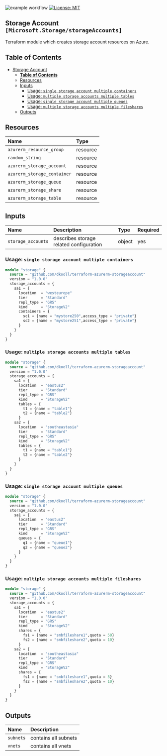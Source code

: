 ![example workflow](https://github.com/dkooll/terraform-azurerm-vnet/actions/workflows/validate.yml/badge.svg)
[![License: MIT](https://img.shields.io/badge/License-MIT-yellow.svg)](https://opensource.org/licenses/MIT)

## Storage Account `[Microsoft.Storage/storageAccounts]`

Terraform module which creates storage account resources on Azure.

## Table of Contents

- [Storage Account](#storage-account)
  - [**Table of Contents**](#table-of-contents)
  - [Resources](#resources)
  - [Inputs](#inputs)
    - [Usage: `single storage account multiple containers`](#inputs-usage-single-storage-account-multiple-containers)
    - [Usage: `multiple storage accounts multiple tables`](#inputs-usage-multiple-storage-accounts-multiple-tables)
    - [Usage: `single storage account multiple queues`](#inputs-usage-single-storage-account-multiple-queues)
    - [Usage: `multiple storage accounts multiple fileshares`](#inputs-usage-multiple-storage-accounts-multiple-fileshares)
  - [Outputs](#outputs)

## Resources

| Name | Type |
| :-- | :-- |
| `azurerm_resource_group` | resource |
| `random_string` | resource |
| `azurerm_storage_account` | resource |
| `azurerm_storage_container` | resource |
| `azurerm_storage_queue` | resource |
| `azurerm_storage_share` | resource |
| `azurerm_storage_table` | resource |

## Inputs

| Name | Description | Type | Required |
| :-- | :-- | :-- | :-- |
| `storage_accounts` | describes storage related configuration | object | yes |

### Usage: `single storage account multiple containers`

```terraform
module "storage" {
  source = "github.com/dkooll/terraform-azurerm-storageaccount"
  version = "1.0.0"
  storage_accounts = {
    sa1 = {
      location  = "westeurope"
      tier      = "Standard"
      repl_type = "GRS"
      kind      = "StorageV2"
      containers = {
        sc1 = {name = "mystore250",access_type = "private"}
        sc2 = {name = "mystore251",access_type = "private"}
      }
    }
  }
}
```

### Usage: `multiple storage accounts multiple tables`

```terraform
module "storage" {
  source = "github.com/dkooll/terraform-azurerm-storageaccount"
  version = "1.0.0"
  storage_accounts = {
    sa1 = {
      location  = "eastus2"
      tier      = "Standard"
      repl_type = "GRS"
      kind      = "StorageV2"
      tables = {
        t1 = {name = "table1"}
        t2 = {name = "table2"}
      }
    sa2 = {
      location  = "southeastasia"
      tier      = "Standard"
      repl_type = "GRS"
      kind      = "StorageV2"
      tables = {
        t1 = {name = "table1"}
        t2 = {name = "table2"}
      }
    }
  }
}
```

### Usage: `single storage account multiple queues`

```terraform
module "storage" {
  source = "github.com/dkooll/terraform-azurerm-storageaccount"
  version = "1.0.0"
  storage_accounts = {
    sa1 = {
      location  = "eastus2"
      tier      = "Standard"
      repl_type = "GRS"
      kind      = "StorageV2"
      queues = {
        q1 = {name = "queue1"}
        q2 = {name = "queue2"}
      }
    }
  }
}
```

### Usage: `multiple storage accounts multiple fileshares`

```terraform
module "storage" {
  source = "github.com/dkooll/terraform-azurerm-storageaccount"
  version = "1.0.0"
  storage_accounts = {
    sa1 = {
      location  = "eastus2"
      tier      = "Standard"
      repl_type = "GRS"
      kind      = "StorageV2"
      shares = {
        fs1 = {name = "smbfileshare1",quota = 50}
        fs2 = {name = "smbfileshare2",quota = 10}
      }
    sa2 = {
      location  = "southeastasia"
      tier      = "Standard"
      repl_type = "GRS"
      kind      = "StorageV2"
      shares = {
        fs1 = {name = "smbfileshare1",quota = 5}
        fs2 = {name = "smbfileshare2",quota = 10}
      }
    }
  }
}
```

## Outputs

| Name | Description |
| :-- | :-- |
| `subnets` | contains all subnets |
| `vnets` | contains all vnets |
